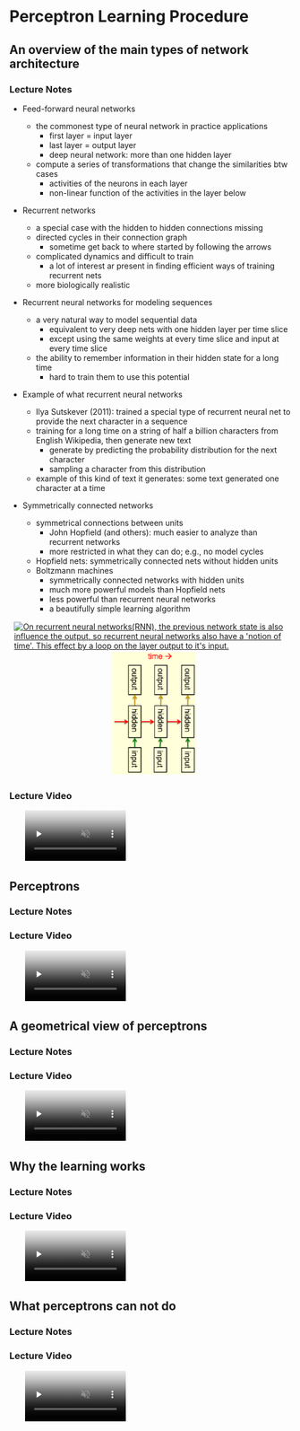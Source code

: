 # Perceptron Learning Procedure

## An overview of the main types of network architecture

### Lecture Notes

+ Feed-forward neural networks
  + the commonest type of neural network in practice applications
    + first layer = input layer
    + last layer = output layer
    + deep neural network: more than one hidden layer
  + compute a series of transformations that change the similarities btw cases
    + activities of the neurons in each layer
    + non-linear function of the activities in the layer below

+ Recurrent networks
  + a special case with the hidden to hidden connections missing
  + directed cycles in their connection graph
    + sometime get back to where started by following the arrows
  + complicated dynamics and difficult to train
    + a lot of interest ar present in finding efficient ways of training recurrent nets
  + more biologically realistic

+ Recurrent neural networks for modeling sequences
  + a very natural way to model sequential data
    + equivalent to very deep nets with one hidden layer per time slice
    + except using the same weights at every time slice and input at every time slice
  + the ability to remember information in their hidden state for a long time
    + hard to train them to use this potential

+ Example of what recurrent neural networks
  + Ilya Sutskever (2011): trained a special type of recurrent neural net to provide the next character in a sequence
  + training for a long time on a string of half a billion characters from English Wikipedia, then generate new text
    + generate by predicting the probability distribution for the next character
    + sampling a character from this distribution
  + example of this kind of text it generates: some text generated one character at a time

+ Symmetrically connected networks
  + symmetrical connections between units
    + John Hopfield (and others): much easier to analyze than recurrent networks
    + more restricted in what they can do; e.g., no model cycles
  + Hopfield nets: symmetrically connected nets without hidden units
  + Boltzmann machines
    + symmetrically connected networks with hidden units
    + much more powerful models than Hopfield nets
    + less powerful than recurrent neural networks
    + a beautifully simple learning algorithm

<div style="margin: 0.5em; display: flex; justify-content: center; align-items: center; flex-flow: row wrap;">
  <a href="https://leonardoaraujosantos.gitbooks.io/artificial-inteligence/content/recurrent_neural_networks.html" ismap target="_blank">
    <img src="https://leonardoaraujosantos.gitbooks.io/artificial-inteligence/content/image_folder_6/recurrent.jpg" style="margin: 0.1em;" alt="On recurrent neural networks(RNN), the previous network state is also influence the output, so recurrent neural networks also have a 'notion of time'. This effect by a loop on the layer output to it's input." title="Recurrent neural networks (RNN)" width=350>
  </a>
  <a href="url" ismap target="_blank">
    <img src="img/m02-01.png" style="margin: 0.1em; margin-left: 1em;" alt="Stacking Recurrent Neural Network" title="Stacking Recurrent Neural Network" width=150>
  </a>
</div>


### Lecture Video

<video src="http://www.cs.toronto.edu/~hinton/coursera/lecture2/lec2a.mp4" preload="none" loop="loop" controls="controls" style="margin-left: 2em;" muted="" poster="http://www.multipelife.com/wp-content/uploads/2016/08/video-converter-software.png" width=180>
  <track src="subtitle" kind="captions" srclang="en" label="English" default>
  Your browser does not support the HTML5 video element.
</video><br/>


## Perceptrons

### Lecture Notes





### Lecture Video

<video src="http://www.cs.toronto.edu/~hinton/coursera/lecture2/lec2b.mp4" preload="none" loop="loop" controls="controls" style="margin-left: 2em;" muted="" poster="http://www.multipelife.com/wp-content/uploads/2016/08/video-converter-software.png" width=180>
  <track src="subtitle" kind="captions" srclang="en" label="English" default>
  Your browser does not support the HTML5 video element.
</video><br/>


## A geometrical view of perceptrons

### Lecture Notes





### Lecture Video

<video src="http://www.cs.toronto.edu/~hinton/coursera/lecture2/lec2c.mp4" preload="none" loop="loop" controls="controls" style="margin-left: 2em;" muted="" poster="http://www.multipelife.com/wp-content/uploads/2016/08/video-converter-software.png" width=180>
  <track src="subtitle" kind="captions" srclang="en" label="English" default>
  Your browser does not support the HTML5 video element.
</video><br/>


## Why the learning works

### Lecture Notes





### Lecture Video

<video src="http://www.cs.toronto.edu/~hinton/coursera/lecture2/lec2d.mp4" preload="none" loop="loop" controls="controls" style="margin-left: 2em;" muted="" poster="http://www.multipelife.com/wp-content/uploads/2016/08/video-converter-software.png" width=180>
  <track src="subtitle" kind="captions" srclang="en" label="English" default>
  Your browser does not support the HTML5 video element.
</video><br/>


## What perceptrons can not do

### Lecture Notes





### Lecture Video

<video src="http://www.cs.toronto.edu/~hinton/coursera/lecture2/lec2e.mp4" preload="none" loop="loop" controls="controls" style="margin-left: 2em;" muted="" poster="http://www.multipelife.com/wp-content/uploads/2016/08/video-converter-software.png" width=180>
  <track src="subtitle" kind="captions" srclang="en" label="English" default>
  Your browser does not support the HTML5 video element.
</video><br/>

